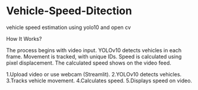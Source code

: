 # Vehicle-Speed-Ditection
vehicle speed estimation using yolo10 and open cv

How It Works?

The process begins with video input. YOLOv10 detects vehicles in each frame. Movement is tracked, with unique IDs. Speed is calculated using pixel displacement. The calculated speed shows on the video feed.

1.Upload video or use webcam (Streamlit).
2.YOLOv10 detects vehicles.
3.Tracks vehicle movement.
4.Calculates speed.
5.Displays speed on video.

